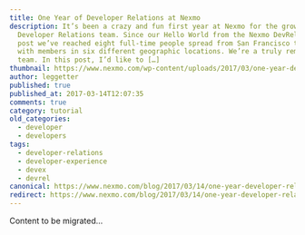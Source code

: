 ```yaml
---
title: One Year of Developer Relations at Nexmo
description: It’s been a crazy and fun first year at Nexmo for the growing
  Developer Relations team. Since our Hello World from the Nexmo DevRel Team
  post we’ve reached eight full-time people spread from San Francisco to London,
  with members in six different geographic locations. We’re a truly remote-first
  team. In this post, I’d like to […]
thumbnail: https://www.nexmo.com/wp-content/uploads/2017/03/one-year-devrel-stats-nexmo.jpg
author: leggetter
published: true
published_at: 2017-03-14T12:07:35
comments: true
category: tutorial
old_categories:
  - developer
  - developers
tags:
  - developer-relations
  - developer-experience
  - devex
  - devrel
canonical: https://www.nexmo.com/blog/2017/03/14/one-year-developer-relations-nexmo-dr
redirect: https://www.nexmo.com/blog/2017/03/14/one-year-developer-relations-nexmo-dr
---
```

Content to be migrated...